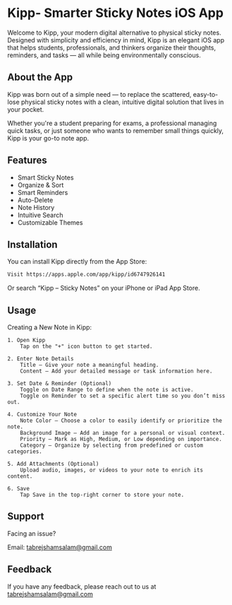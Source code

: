 
# Kipp- Smarter Sticky Notes iOS App

Welcome to Kipp, your modern digital alternative to physical sticky notes. Designed with simplicity and efficiency in mind, Kipp is an elegant iOS app that helps students, professionals, and thinkers organize their thoughts, reminders, and tasks — all while being environmentally conscious.


 
## About the App

Kipp was born out of a simple need — to replace the scattered, easy-to-lose physical sticky notes with a clean, intuitive digital solution that lives in your pocket.


Whether you're a student preparing for exams, a professional managing quick tasks, or just someone who wants to remember small things quickly, Kipp is your go-to note app.

## Features

- Smart Sticky Notes 
- Organize & Sort 
- Smart Reminders 
- Auto-Delete  
- Note History  
- Intuitive Search  
- Customizable Themes  


## Installation

You can install Kipp directly from the App Store:



```bash
Visit https://apps.apple.com/app/kipp/id6747926141

```

Or search “Kipp – Sticky Notes” on your iPhone or iPad App Store.


## Usage
Creating a New Note in Kipp:


    1. Open Kipp
        Tap on the "+" icon button to get started.

    2. Enter Note Details
        Title – Give your note a meaningful heading.
        Content – Add your detailed message or task information here.

    3. Set Date & Reminder (Optional)
        Toggle on Date Range to define when the note is active.
        Toggle on Reminder to set a specific alert time so you don’t miss out.

    4. Customize Your Note
        Note Color – Choose a color to easily identify or prioritize the note.
        Background Image – Add an image for a personal or visual context.
        Priority – Mark as High, Medium, or Low depending on importance.
        Category – Organize by selecting from predefined or custom categories.

    5. Add Attachments (Optional)
        Upload audio, images, or videos to your note to enrich its content.

    6. Save
        Tap Save in the top-right corner to store your note.


## Support

Facing an issue?

Email: tabrejshamsalam@gmail.com



## Feedback

If you have any feedback, please reach out to us at tabrejshamsalam@gmail.com

